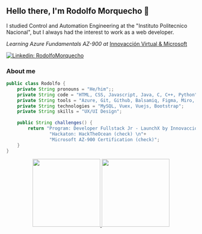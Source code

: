 ## Hello there, I'm Rodolfo Morquecho 👋

I studied Control and Automation Engineering at the "Instituto Politecnico Nacional", but I always had the interest to work as a web developer.

*Learning Azure Fundamentals AZ-900 at* [Innovacción Virtual & Microsoft](https://innovaccionvirtual.my.canva.site/)

[![Linkedin: RodolfoMorquecho](https://img.shields.io/badge/LinkedIn-0077B5?style=for-the-badge&logo=linkedin&logoColor=white)](https://www.linkedin.com/in/rodolfo-morquecho-fern%C3%A1ndez/)

### About me
```java
public class Rodolfo {
    private String pronouns = "He/him";;
    private String code = "HTML, CSS, Javascript, Java, C, C++, Python";
    private String tools = "Azure, Git, Github, Balsamiq, Figma, Miro, Docker";
    private String technologies = "MySQL, Vuex, Vuejs, Bootstrap";
    private String skills = "UX/UI Design";
    
    public String challenges() {
        return "Program: Developer Fullstack Jr - LaunchX by Innovacción Virtual & Microsoft (check)\n"+
                "Hackaton: HackTheOcean (check) \n"+
                "Microsoft AZ-900 Certification (check)";
    }
}
```

<div align="center">
  <a href="https://github.com/RodolfoMorquecho">
  <img height="180em" src="https://github-readme-stats.vercel.app/api?username=RodolfoMorquecho&show_icons=true&theme=gotham&include_all_commits=true&count_private=true"/>
  <img height="180em" src="https://github-readme-stats.vercel.app/api/top-langs/?username=RodolfoMorquecho&layout=compact&langs_count=7&theme=gotham"/>
</div>

<!--
[![Rodolfo Morquecho's GitHub stats](https://github-readme-stats.vercel.app/api?username=RodolfoMorquecho)](https://github.com/RodolfoMorquecho/github-readme-stats) [![Top Langs](https://github-readme-stats.vercel.app/api/top-langs/?username=RodolfoMorquecho&layout=compact)](https://github.com/RodolfoMorquecho/github-readme-stats)

**RodolfoMorquecho/RodolfoMorquecho** is a ✨ _special_ ✨ repository because its `README.md` (this file) appears on your GitHub profile.

Here are some ideas to get you started:

- 🔭 I’m currently working on ...
- 🌱 I’m currently learning ...
- 👯 I’m looking to collaborate on ...
- 🤔 I’m looking for help with ...
- 💬 Ask me about ...
- 📫 How to reach me: ...
- 😄 Pronouns: ...
- ⚡ Fun fact: ...
-->
